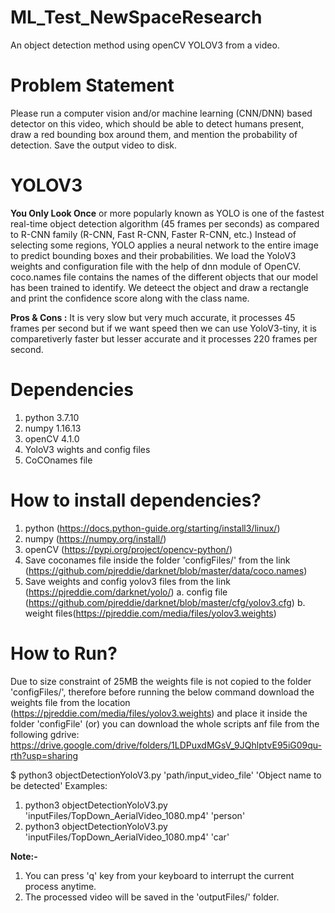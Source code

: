 # ML_Test_NewSpaceResearch
An object detection method using openCV YOLOV3 from a video.

# Problem Statement
Please run a computer vision and/or machine learning (CNN/DNN) based detector on this video, which should be able to detect humans present, draw a red bounding box
around them, and mention the probability of detection. Save the output video to disk.

# YOLOV3
**You Only Look Once** or more popularly known as YOLO is one of the fastest real-time object detection algorithm (45 frames per seconds) as compared to R-CNN family (R-CNN, Fast R-CNN, Faster R-CNN, etc.)
Instead of selecting some regions, YOLO applies a neural network to the entire image to predict bounding boxes and their probabilities.
We load the YoloV3 weights and configuration file with the help of dnn module of OpenCV. coco.names file contains the names of the different objects that our model has been trained to identify. We deteect the object and draw a rectangle and print the confidence score along with the class name.

**Pros & Cons :**
It is very slow but very much accurate, it processes 45 frames per second but if we want speed then we can use YoloV3-tiny, it is comparetiverly faster but lesser accurate and it processes 220 frames per second.

# Dependencies
1. python 3.7.10
2. numpy  1.16.13
3. openCV 4.1.0
4. YoloV3 wights and config files
5. CoCOnames file
# How to install dependencies?
1. python (https://docs.python-guide.org/starting/install3/linux/)
2. numpy  (https://numpy.org/install/)
3. openCV (https://pypi.org/project/opencv-python/)
4. Save coconames file inside the folder 'configFiles/' from the link (https://github.com/pjreddie/darknet/blob/master/data/coco.names)
5. Save weights and config yolov3 files from the link (https://pjreddie.com/darknet/yolo/)
  a. config file (https://github.com/pjreddie/darknet/blob/master/cfg/yolov3.cfg)
  b. weight files(https://pjreddie.com/media/files/yolov3.weights)



# How to Run?

Due to size constraint of 25MB the weights file is not copied to the folder 'configFiles/', therefore before running the below command download the weights file from the location (https://pjreddie.com/media/files/yolov3.weights) and place it inside the folder 'configFile' (or) you can download the whole scripts anf file from the following gdrive:
https://drive.google.com/drive/folders/1LDPuxdMGsV_9JQhlptvE95iG09qu-rth?usp=sharing


$ python3 objectDetectionYoloV3.py 'path/input_video_file' 'Object name to be detected'
Examples:
1.  python3 objectDetectionYoloV3.py 'inputFiles/TopDown_AerialVideo_1080.mp4' 'person'
2.  python3 objectDetectionYoloV3.py 'inputFiles/TopDown_AerialVideo_1080.mp4' 'car'

**Note:-**
1. You can press 'q' key from your keyboard to interrupt the current process anytime.
2. The processed video will be saved in the 'outputFiles/' folder.
